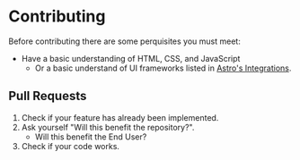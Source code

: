 # Contributing

Before contributing there are some perquisites you must meet:

- Have a basic understanding of HTML, CSS, and JavaScript
  - Or a basic understand of UI frameworks listed in [Astro's Integrations](https://docs.astro.build/en/guides/integrations-guide/).

## Pull Requests

1. Check if your feature has already been implemented.
2. Ask yourself "Will this benefit the repository?".
   - Will this benefit the End User?
3. Check if your code works.
